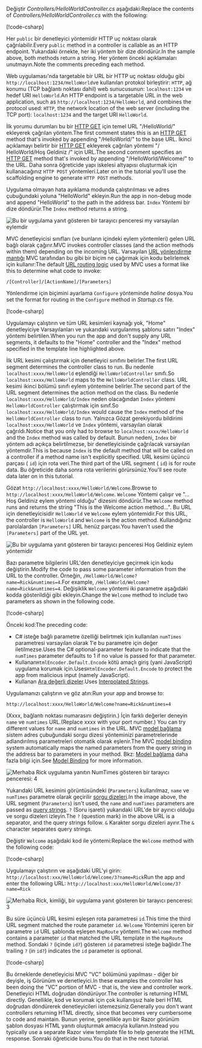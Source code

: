 <span data-ttu-id="2abc5-101">Değiştir *Controllers/HelloWorldController.cs* aşağıdaki:</span><span class="sxs-lookup"><span data-stu-id="2abc5-101">Replace the contents of *Controllers/HelloWorldController.cs* with the following:</span></span>

[!code-csharp[](~/tutorials/first-mvc-app/start-mvc/sample/MvcMovie/Controllers/HelloWorldController.cs?name=snippet_1)]

<span data-ttu-id="2abc5-102">Her `public` bir denetleyici yöntemidir HTTP uç noktası olarak çağrılabilir.</span><span class="sxs-lookup"><span data-stu-id="2abc5-102">Every `public` method in a controller is callable as an HTTP endpoint.</span></span> <span data-ttu-id="2abc5-103">Yukarıdaki örnekte, her iki yöntem bir dize döndürür.</span><span class="sxs-lookup"><span data-stu-id="2abc5-103">In the sample above, both methods return a string.</span></span>  <span data-ttu-id="2abc5-104">Her yöntem önceki açıklamaları unutmayın.</span><span class="sxs-lookup"><span data-stu-id="2abc5-104">Note the comments preceding each method.</span></span>

<span data-ttu-id="2abc5-105">Web uygulaması'nda targetable bir URL bir HTTP uç noktası olduğu gibi `http://localhost:1234/HelloWorld`ve kullanılan protokol birleştirir: `HTTP`, ağ konumu (TCP bağlantı noktası dahil) web sunucusunun: `localhost:1234` ve hedef URI `HelloWorld`.</span><span class="sxs-lookup"><span data-stu-id="2abc5-105">An HTTP endpoint is a targetable URL in the web application, such as `http://localhost:1234/HelloWorld`, and combines the protocol used: `HTTP`, the network location of the web server (including the TCP port): `localhost:1234` and the target URI `HelloWorld`.</span></span>

<span data-ttu-id="2abc5-106">İlk yorumu durumları bu bir [HTTP GET](https://www.w3schools.com/tags/ref_httpmethods.asp) için temel URL "/HelloWorld/" ekleyerek çağrılan yöntem.</span><span class="sxs-lookup"><span data-stu-id="2abc5-106">The first comment states this is an [HTTP GET](https://www.w3schools.com/tags/ref_httpmethods.asp) method that's invoked by appending "/HelloWorld/" to the base URL.</span></span> <span data-ttu-id="2abc5-107">İkinci açıklamayı belirtir bir [HTTP GET](http://www.w3.org/Protocols/rfc2616/rfc2616-sec9.html) ekleyerek çağrılan yöntemi "/ HelloWorld/Hoş Geldiniz /" için URL.</span><span class="sxs-lookup"><span data-stu-id="2abc5-107">The second comment specifies an [HTTP GET](http://www.w3.org/Protocols/rfc2616/rfc2616-sec9.html) method that's invoked by appending "/HelloWorld/Welcome/" to the URL.</span></span> <span data-ttu-id="2abc5-108">Daha sonra öğreticide yapı iskelesi altyapısı oluşturmak için kullanacağınız `HTTP POST` yöntemleri.</span><span class="sxs-lookup"><span data-stu-id="2abc5-108">Later on in the tutorial you'll use the scaffolding engine to generate `HTTP POST` methods.</span></span>

<span data-ttu-id="2abc5-109">Uygulama olmayan hata ayıklama modunda çalıştırılması ve adres çubuğundaki yoluna "HelloWorld" ekleyin.</span><span class="sxs-lookup"><span data-stu-id="2abc5-109">Run the app in non-debug mode and append "HelloWorld" to the path in the address bar.</span></span> <span data-ttu-id="2abc5-110">`Index` Yöntemi bir dize döndürür.</span><span class="sxs-lookup"><span data-stu-id="2abc5-110">The `Index` method returns a string.</span></span>

![Bu bir uygulama yanıt gösteren bir tarayıcı penceresi my varsayılan eylemdir](~/tutorials/first-mvc-app/adding-controller/_static/hell1.png)

<span data-ttu-id="2abc5-112">MVC denetleyicisi sınıfları (ve bunların içindeki eylem yöntemleri) gelen URL bağlı olarak çağırır.</span><span class="sxs-lookup"><span data-stu-id="2abc5-112">MVC invokes controller classes (and the action methods within them) depending on the incoming URL.</span></span> <span data-ttu-id="2abc5-113">Varsayılan [URL yönlendirme mantığı](xref:mvc/controllers/routing) MVC tarafından bu gibi bir biçim ne çağırmak için kodu belirlemek için kullanır:</span><span class="sxs-lookup"><span data-stu-id="2abc5-113">The default [URL routing logic](xref:mvc/controllers/routing) used by MVC uses a format like this to determine what code to invoke:</span></span>

`/[Controller]/[ActionName]/[Parameters]`

<span data-ttu-id="2abc5-114">Yönlendirme için biçimini ayarlama `Configure` yönteminde *haline* dosya.</span><span class="sxs-lookup"><span data-stu-id="2abc5-114">You set the format for routing in the `Configure` method in *Startup.cs* file.</span></span>

[!code-csharp[](~/tutorials/first-mvc-app/start-mvc/sample/MvcMovie/Startup.cs?name=snippet_1&highlight=5)]

<span data-ttu-id="2abc5-115">Uygulamayı çalıştırın ve tüm URL kesimleri kaynağı yok, "Home" denetleyiciye Varsayılanları ve yukarıdaki vurgulanmış şablonu satırı "Index" yöntemi belirtilen.</span><span class="sxs-lookup"><span data-stu-id="2abc5-115">When you run the app and don't supply any URL segments, it defaults to the "Home" controller and the "Index" method specified in the template line highlighted above.</span></span>

<span data-ttu-id="2abc5-116">İlk URL kesimi çalıştırmak için denetleyici sınıfını belirler.</span><span class="sxs-lookup"><span data-stu-id="2abc5-116">The first URL segment determines the controller class to run.</span></span> <span data-ttu-id="2abc5-117">Bu nedenle `localhost:xxxx/HelloWorld` eşlendiği `HelloWorldController` sınıfı.</span><span class="sxs-lookup"><span data-stu-id="2abc5-117">So `localhost:xxxx/HelloWorld` maps to the `HelloWorldController` class.</span></span> <span data-ttu-id="2abc5-118">URL kesimi ikinci bölümü sınıfı eylem yöntemine belirler.</span><span class="sxs-lookup"><span data-stu-id="2abc5-118">The second part of the URL segment determines the action method on the class.</span></span> <span data-ttu-id="2abc5-119">Bu nedenle `localhost:xxxx/HelloWorld/Index` neden olacağından `Index` yöntemi `HelloWorldController` çalıştırmak için sınıf.</span><span class="sxs-lookup"><span data-stu-id="2abc5-119">So `localhost:xxxx/HelloWorld/Index` would cause the `Index` method of the `HelloWorldController` class to run.</span></span> <span data-ttu-id="2abc5-120">Yalnızca Gözat gerekiyordu bildirimi `localhost:xxxx/HelloWorld` ve `Index` yöntemi, varsayılan olarak çağrıldı.</span><span class="sxs-lookup"><span data-stu-id="2abc5-120">Notice that you only had to browse to `localhost:xxxx/HelloWorld` and the `Index` method was called by default.</span></span> <span data-ttu-id="2abc5-121">Bunun nedeni, `Index` bir yöntem adı açıkça belirtilmezse, bir denetleyicisinde çağrılacak varsayılan yöntemdir.</span><span class="sxs-lookup"><span data-stu-id="2abc5-121">This is because `Index` is the default method that will be called on a controller if a method name isn't explicitly specified.</span></span> <span data-ttu-id="2abc5-122">URL kesimi üçüncü parçası ( `id`) için rota veri.</span><span class="sxs-lookup"><span data-stu-id="2abc5-122">The third part of the URL segment ( `id`) is for route data.</span></span> <span data-ttu-id="2abc5-123">Bu öğreticide daha sonra rota verilerini görürsünüz.</span><span class="sxs-lookup"><span data-stu-id="2abc5-123">You'll see route data later on in this tutorial.</span></span>

<span data-ttu-id="2abc5-124">Gözat `http://localhost:xxxx/HelloWorld/Welcome`.</span><span class="sxs-lookup"><span data-stu-id="2abc5-124">Browse to `http://localhost:xxxx/HelloWorld/Welcome`.</span></span> <span data-ttu-id="2abc5-125">`Welcome` Yöntemi çalışır ve "... Hoş Geldiniz eylem yöntemi olduğu" dizesini döndürür.</span><span class="sxs-lookup"><span data-stu-id="2abc5-125">The `Welcome` method runs and returns the string "This is the Welcome action method...".</span></span> <span data-ttu-id="2abc5-126">Bu URL için denetleyicisidir `HelloWorld` ve `Welcome` eylem yöntemidir.</span><span class="sxs-lookup"><span data-stu-id="2abc5-126">For this URL, the controller is `HelloWorld` and `Welcome` is the action method.</span></span> <span data-ttu-id="2abc5-127">Kullandığınız parolalardan `[Parameters]` URL henüz parçası.</span><span class="sxs-lookup"><span data-stu-id="2abc5-127">You haven't used the `[Parameters]` part of the URL yet.</span></span>

![Bu bir uygulama yanıt gösteren bir tarayıcı penceresi Hoş Geldiniz eylem yöntemidir](~/tutorials/first-mvc-app/adding-controller/_static/welcome.png)

<span data-ttu-id="2abc5-129">Bazı parametre bilgilerini URL'den denetleyiciye geçirmek için kodu değiştirin.</span><span class="sxs-lookup"><span data-stu-id="2abc5-129">Modify the code to pass some parameter information from the URL to the controller.</span></span> <span data-ttu-id="2abc5-130">Örneğin, `/HelloWorld/Welcome?name=Rick&numtimes=4`.</span><span class="sxs-lookup"><span data-stu-id="2abc5-130">For example, `/HelloWorld/Welcome?name=Rick&numtimes=4`.</span></span> <span data-ttu-id="2abc5-131">Değişiklik `Welcome` yöntemi iki parametre aşağıdaki kodda gösterildiği gibi ekleyin.</span><span class="sxs-lookup"><span data-stu-id="2abc5-131">Change the `Welcome` method to include two parameters as shown in the following code.</span></span> 

[!code-csharp[](~/tutorials/first-mvc-app/start-mvc/sample/MvcMovie/Controllers/HelloWorldController.cs?name=snippet_2)]

<span data-ttu-id="2abc5-132">Önceki kod:</span><span class="sxs-lookup"><span data-stu-id="2abc5-132">The preceding code:</span></span>

* <span data-ttu-id="2abc5-133">C# isteğe bağlı parametre özelliği belirtmek için kullanılan `numTimes` parametresi varsayılan olarak 1'e bu parametre için değer iletilmezse.</span><span class="sxs-lookup"><span data-stu-id="2abc5-133">Uses the C# optional-parameter feature to indicate that the `numTimes` parameter defaults to 1 if no value is passed for that parameter.</span></span>
* <span data-ttu-id="2abc5-134">Kullanan`HtmlEncoder.Default.Encode` kötü amaçlı giriş (yani JavaScript) uygulama korumak için.</span><span class="sxs-lookup"><span data-stu-id="2abc5-134">Uses`HtmlEncoder.Default.Encode` to protect the app from malicious input (namely JavaScript).</span></span> 
* <span data-ttu-id="2abc5-135">Kullanan [Ara değerli dizeler](/dotnet/articles/csharp/language-reference/keywords/interpolated-strings).</span><span class="sxs-lookup"><span data-stu-id="2abc5-135">Uses [Interpolated Strings](/dotnet/articles/csharp/language-reference/keywords/interpolated-strings).</span></span>

<span data-ttu-id="2abc5-136">Uygulamanızı çalıştırın ve göz atın:</span><span class="sxs-lookup"><span data-stu-id="2abc5-136">Run your app and browse to:</span></span>

   `http://localhost:xxxx/HelloWorld/Welcome?name=Rick&numtimes=4`

<span data-ttu-id="2abc5-137">(Xxxx, bağlantı noktası numarasını değiştirin.) İçin farklı değerler deneyin `name` ve `numtimes` URL.</span><span class="sxs-lookup"><span data-stu-id="2abc5-137">(Replace xxxx with your port number.) You can try different values for `name` and `numtimes` in  the URL.</span></span> <span data-ttu-id="2abc5-138">MVC [model bağlama](xref:mvc/models/model-binding) sistem adres çubuğundaki sorgu dizesi yönteminizi parametrelerinde adlandırılmış parametreleri otomatik olarak eşlenir.</span><span class="sxs-lookup"><span data-stu-id="2abc5-138">The MVC [model binding](xref:mvc/models/model-binding) system automatically maps the named parameters from  the query string in the address bar to parameters in your method.</span></span> <span data-ttu-id="2abc5-139">Bkz: [Model bağlama](xref:mvc/models/model-binding) daha fazla bilgi için.</span><span class="sxs-lookup"><span data-stu-id="2abc5-139">See [Model Binding](xref:mvc/models/model-binding) for more information.</span></span>

![Merhaba Rick uygulama yanıtın NumTimes gösteren bir tarayıcı penceresi: 4](~/tutorials/first-mvc-app/adding-controller/_static/rick4.png)

<span data-ttu-id="2abc5-141">Yukarıdaki URL kesimini görüntüsündeki (`Parameters`) kullanılmaz, `name` ve `numTimes` parametre olarak geçirilir [sorgu dizeleri](https://wikipedia.org/wiki/Query_string).</span><span class="sxs-lookup"><span data-stu-id="2abc5-141">In the image above, the URL segment (`Parameters`) isn't used, the `name` and `numTimes` parameters are passed as [query strings](https://wikipedia.org/wiki/Query_string).</span></span> <span data-ttu-id="2abc5-142">`?` (Soru işareti) yukarıdaki URL'de bir ayırıcı olduğu ve sorgu dizeleri izleyin.</span><span class="sxs-lookup"><span data-stu-id="2abc5-142">The `?` (question mark) in the above URL is a separator, and the query strings follow.</span></span> <span data-ttu-id="2abc5-143">`&` Karakter sorgu dizeleri ayırır.</span><span class="sxs-lookup"><span data-stu-id="2abc5-143">The `&` character separates query strings.</span></span>

<span data-ttu-id="2abc5-144">Değiştir `Welcome` aşağıdaki kod ile yöntemi:</span><span class="sxs-lookup"><span data-stu-id="2abc5-144">Replace the `Welcome` method with the following code:</span></span>

[!code-csharp[](~/tutorials/first-mvc-app/start-mvc/sample/MvcMovie/Controllers/HelloWorldController.cs?name=snippet_3)]

<span data-ttu-id="2abc5-145">Uygulamayı çalıştırın ve aşağıdaki URL'yi girin:  `http://localhost:xxx/HelloWorld/Welcome/3?name=Rick`</span><span class="sxs-lookup"><span data-stu-id="2abc5-145">Run the app and enter the following URL:  `http://localhost:xxx/HelloWorld/Welcome/3?name=Rick`</span></span>

![Merhaba Rick, kimliği, bir uygulama yanıt gösteren bir tarayıcı penceresi: 3](~/tutorials/first-mvc-app/adding-controller/_static/rick_routedata.png)

<span data-ttu-id="2abc5-147">Bu süre üçüncü URL kesimi eşleşen rota parametresi `id`.</span><span class="sxs-lookup"><span data-stu-id="2abc5-147">This time the third URL segment  matched the route parameter `id`.</span></span> <span data-ttu-id="2abc5-148">`Welcome` Yöntemini içeren bir parametre `id` URL şablonda eşleşen `MapRoute` yöntemi.</span><span class="sxs-lookup"><span data-stu-id="2abc5-148">The `Welcome`  method contains a parameter  `id` that matched the URL template in the `MapRoute` method.</span></span> <span data-ttu-id="2abc5-149">Sondaki `?` (içinde `id?`) gösteren `id` parametresi isteğe bağlıdır.</span><span class="sxs-lookup"><span data-stu-id="2abc5-149">The trailing `?`  (in `id?`) indicates the `id` parameter is optional.</span></span>

[!code-csharp[](~/tutorials/first-mvc-app/start-mvc/sample/MvcMovie/Startup.cs?name=snippet_1&highlight=5)]

<span data-ttu-id="2abc5-150">Bu örneklerde denetleyicisi MVC "VC" bölümünü yapılması - diğer bir deyişle, iş Görünüm ve denetleyici.</span><span class="sxs-lookup"><span data-stu-id="2abc5-150">In these examples the controller has been doing the "VC" portion  of MVC - that is, the view and controller work.</span></span> <span data-ttu-id="2abc5-151">Denetleyici HTML doğrudan döndürüyor.</span><span class="sxs-lookup"><span data-stu-id="2abc5-151">The controller is returning HTML  directly.</span></span> <span data-ttu-id="2abc5-152">Genellikle, kod ve korumak için çok kullanışsız hale beri HTML doğrudan döndürerek denetleyicileri istemezsiniz.</span><span class="sxs-lookup"><span data-stu-id="2abc5-152">Generally you don't want controllers returning HTML directly, since  that becomes very cumbersome to code and maintain.</span></span> <span data-ttu-id="2abc5-153">Bunun yerine, genellikle ayrı bir Razor görünüm şablon dosyası HTML yanıtı oluşturmak amacıyla kullanın.</span><span class="sxs-lookup"><span data-stu-id="2abc5-153">Instead you typically use a separate Razor view template file to help generate the HTML response.</span></span> <span data-ttu-id="2abc5-154">Sonraki öğreticide bunu.</span><span class="sxs-lookup"><span data-stu-id="2abc5-154">You do that in the next tutorial.</span></span>
